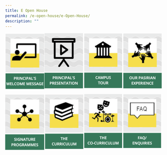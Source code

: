 ```yaml
---
title: E Open House
permalink: /e-open-house/e-Open-House/
description: ""
---
```

<img src="/images/principal.png" 
     style="width:25%;float:left"><img src="/images/principalpresent.png" 
     style="width:25%;float:left"><img src="/images/campustour.png" 
     style="width:25%;float:left">
<img src="/images/pasirianexp.png" 
     style="width:25%">

<a href="/signature-programmes/Signature-Programmes/"><img src="/images/signatureprog.png" 
     style="width:25%;float:left"></a>
<a href="/holistic-education/The-Curriculum/The-Curriculum/"><img src="/images/thecurriculum.png" 
     style="width:25%;float:left"></a>
<a href="/holistic-education/The-Co-Curriculum/The-Co-Curriculum/"><img src="/images/cocurriculum.png" 
     style="width:25%;float:left"></a>
<a href="/e-open-house/FAQ-and-Enquiries/"><img src="/images/faq.png" 
     style="width:25%"></a>
